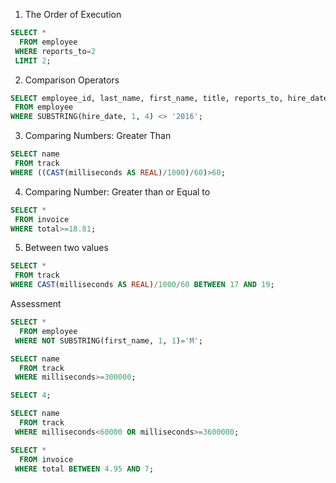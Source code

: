 1. The Order of Execution
```SQL
SELECT *
  FROM employee
 WHERE reports_to=2
 LIMIT 2;
 ```
 
 2. Comparison Operators
 ```SQL
 SELECT employee_id, last_name, first_name, title, reports_to, hire_date
  FROM employee
 WHERE SUBSTRING(hire_date, 1, 4) <> '2016';
 ```
 
 3. Comparing Numbers: Greater Than
 ```SQL
 SELECT name
  FROM track
 WHERE ((CAST(milliseconds AS REAL)/1000)/60)>60;
 ```
 
 4. Comparing Number: Greater than or Equal to
 ```SQL
 SELECT *
  FROM invoice
 WHERE total>=18.81;
 ```
 
 5. Between two values
 ```SQl
 SELECT *
  FROM track
 WHERE CAST(milliseconds AS REAL)/1000/60 BETWEEN 17 AND 19;
 ```
 
Assessment
```SQL
SELECT *
  FROM employee
 WHERE NOT SUBSTRING(first_name, 1, 1)='M';
```

```SQL
SELECT name
  FROM track
 WHERE milliseconds>=300000;
```

```SQL
SELECT 4;
```

```SQL
SELECT name
  FROM track
 WHERE milliseconds<60000 OR milliseconds>=3600000;
```

```SQL
SELECT *
  FROM invoice
 WHERE total BETWEEN 4.95 AND 7;
```
